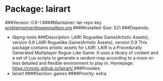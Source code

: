 Package: lairart 
============= 

###Version: 0.9-1
####Maintainer: lair repo key problemsolver@openmailbox.org
####Installed-Size: 521
###Depends:
  * libpng-tools
###Description:
 LAIR! Roguelike Game(Artistic Assets), version 0.9
LAIR! Roguelike Game(Artistic Assets), version 0.9
This package contains artistic assets for LAIR!.
LAIR is a Procedurally Generated Mutliplayer Rogue-Like Game.
It uses a library of content and a set of Lua scripts to
generate a random map according to a more-or-less detailed and
flexible environment to play in.
Homepage:[ https://cmotc.github.io/lairart/ ](https://cmotc.github.io/lairart/)
###Provides:
  * lairart
####Section: games
####Priority: extra
